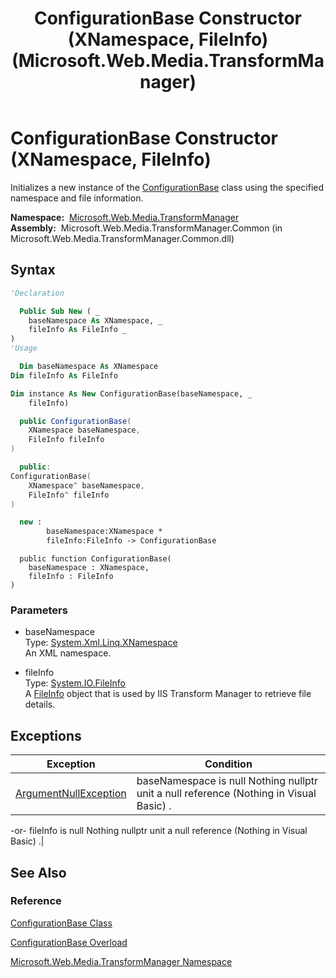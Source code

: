 ﻿---
title: ConfigurationBase Constructor (XNamespace, FileInfo) (Microsoft.Web.Media.TransformManager)
TOCTitle: ConfigurationBase Constructor (XNamespace, FileInfo)
ms:assetid: M:Microsoft.Web.Media.TransformManager.ConfigurationBase.#ctor(System.Xml.Linq.XNamespace,System.IO.FileInfo)
ms:mtpsurl: https://msdn.microsoft.com/en-us/library/microsoft.web.media.transformmanager.configurationbase.configurationbase(v=VS.90)
ms:contentKeyID: 35521005
ms.date: 06/14/2012
mtps_version: v=VS.90
dev_langs:
- vb
- csharp
- cpp
- fsharp
- jscript
api_location:
- Microsoft.Web.Media.TransformManager.Common.dll
api_name:
- Microsoft.Web.Media.TransformManager.ConfigurationBase..ctor
api_type:
- Managed
topic_type:
- apiref
- kbSyntax
product_family_name: VS
ROBOTS: INDEX,FOLLOW
---

# ConfigurationBase Constructor (XNamespace, FileInfo)

Initializes a new instance of the [ConfigurationBase](configurationbase-class-microsoft-web-media-transformmanager.md) class using the specified namespace and file information.

**Namespace:**  [Microsoft.Web.Media.TransformManager](microsoft-web-media-transformmanager-namespace.md)  
**Assembly:**  Microsoft.Web.Media.TransformManager.Common (in Microsoft.Web.Media.TransformManager.Common.dll)

## Syntax

```vb
'Declaration

  Public Sub New ( _
    baseNamespace As XNamespace, _
    fileInfo As FileInfo _
)
'Usage

  Dim baseNamespace As XNamespace
Dim fileInfo As FileInfo

Dim instance As New ConfigurationBase(baseNamespace, _
    fileInfo)
```

```csharp
  public ConfigurationBase(
    XNamespace baseNamespace,
    FileInfo fileInfo
)
```

```cpp
  public:
ConfigurationBase(
    XNamespace^ baseNamespace, 
    FileInfo^ fileInfo
)
```

``` fsharp
  new : 
        baseNamespace:XNamespace * 
        fileInfo:FileInfo -> ConfigurationBase
```

```jscript
  public function ConfigurationBase(
    baseNamespace : XNamespace, 
    fileInfo : FileInfo
)
```

### Parameters

  - baseNamespace  
    Type: [System.Xml.Linq.XNamespace](https://msdn.microsoft.com/library/bb291898)  
    An XML namespace.  

<!-- end list -->

  - fileInfo  
    Type: [System.IO.FileInfo](https://msdn.microsoft.com/library/akth6b1k)  
    A [FileInfo](https://msdn.microsoft.com/library/akth6b1k) object that is used by IIS Transform Manager to retrieve file details.  

## Exceptions

|Exception|Condition|
|--- |--- |
|[ArgumentNullException](https://msdn.microsoft.com/library/27426hcy)|baseNamespace is null Nothing nullptr unit a null reference (Nothing in Visual Basic) .
-or-
fileInfo is null Nothing nullptr unit a null reference (Nothing in Visual Basic) .|

## See Also

### Reference

[ConfigurationBase Class](configurationbase-class-microsoft-web-media-transformmanager.md)

[ConfigurationBase Overload](configurationbase-constructor-microsoft-web-media-transformmanager.md)

[Microsoft.Web.Media.TransformManager Namespace](microsoft-web-media-transformmanager-namespace.md)

